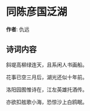 # 同陈彦国泛湖

**作者**: 仇远

## 诗词内容

斜堤高柳绿连天，且系闲人书画船。

花事已空三月后，湖光还似十年前。

洛阳园囿惟诗在，江左英雄托酒传。

亦欲扣舷歌小海，恐惊沙上白鸥眠。

